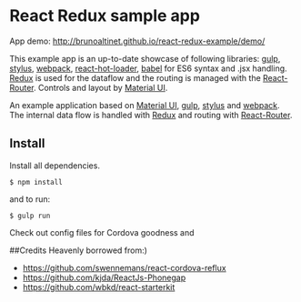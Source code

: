 # React Redux sample app

App demo: http://brunoaltinet.github.io/react-redux-example/demo/

This example app is an up-to-date showcase of following libraries: [gulp](https://github.com/gulpjs/gulp), [stylus](https://github.com/LearnBoost/stylus), [webpack](https://github.com/webpack/webpack),
[react-hot-loader](https://github.com/gaearon/react-hot-loader),
[babel](https://github.com/babel/babel) for ES6 syntax and .jsx handling.
[Redux](https://github.com/rackt/react-redux) is used for the dataflow and the routing is managed with the [React-Router](https://github.com/rackt/react-router). Controls and layout by [Material UI](http://material-ui.com/#/).




An example application based on [Material UI](http://material-ui.com/#/), [gulp](https://github.com/gulpjs/gulp), [stylus](https://github.com/LearnBoost/stylus) and [webpack](https://github.com/webpack/webpack). The internal data flow is handled with [Redux](https://github.com/rackt/react-redux) and routing with [React-Router](https://github.com/rackt/react-router).

## Install

Install all dependencies. 

```
$ npm install
```

and to run:

```
$ gulp run
```

Check out config files for Cordova goodness and 

##Credits
Heavenly borrowed from:)

* https://github.com/swennemans/react-cordova-reflux 
* https://github.com/kjda/ReactJs-Phonegap
* https://github.com/wbkd/react-starterkit
